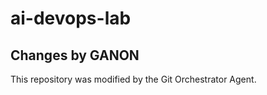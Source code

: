 ﻿# ai-devops-lab


## Changes by GANON

This repository was modified by the Git Orchestrator Agent.
